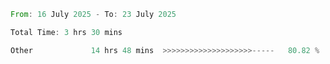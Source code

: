 <!--START_SECTION:waka-->

```rust
From: 16 July 2025 - To: 23 July 2025

Total Time: 3 hrs 30 mins

Other             14 hrs 48 mins  >>>>>>>>>>>>>>>>>>>>-----   80.82 %
```

<!--END_SECTION:waka-->
